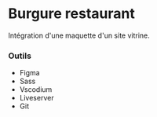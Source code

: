 # Burgure restaurant 

Intégration d'une maquette d'un site vitrine. 


### Outils 
- Figma 
- Sass 
- Vscodium 
- Liveserver 
- Git 